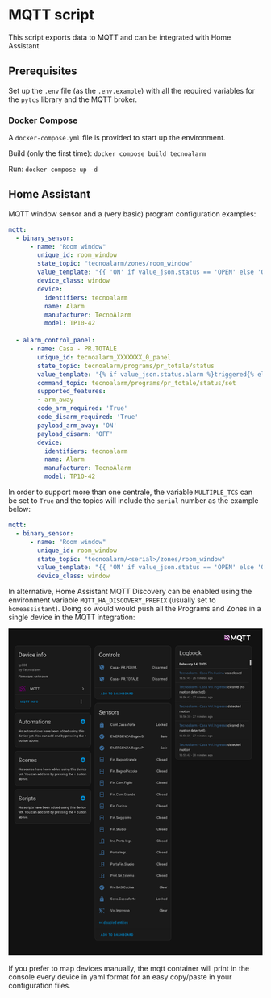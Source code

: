 # MQTT script

This script exports data to MQTT and can be integrated with Home Assistant

## Prerequisites

Set up the `.env` file (as the `.env.example`) with all the required variables for the `pytcs` library and the MQTT broker.


### Docker Compose

A `docker-compose.yml` file is provided to start up the environment.

Build (only the first time): `docker compose build tecnoalarm`

Run: `docker compose up -d`

## Home Assistant 

MQTT window sensor and a (very basic) program configuration examples:

```yaml
mqtt:
  - binary_sensor:
      - name: "Room window"
        unique_id: room_window
        state_topic: "tecnoalarm/zones/room_window"
        value_template: "{{ 'ON' if value_json.status == 'OPEN' else 'OFF' }}"
        device_class: window
        device:
          identifiers: tecnoalarm
          name: Alarm
          manufacturer: TecnoAlarm
          model: TP10-42

  - alarm_control_panel:
      - name: Casa - PR.TOTALE
        unique_id: tecnoalarm_XXXXXXX_0_panel
        state_topic: tecnoalarm/programs/pr_totale/status
        value_template: '{% if value_json.status.alarm %}triggered{% elif value_json.status.status == 0 %}disarmed{% else %}armed_away{% endif %}'
        command_topic: tecnoalarm/programs/pr_totale/status/set
        supported_features:
        - arm_away
        code_arm_required: 'True'
        code_disarm_required: 'True'
        payload_arm_away: 'ON'
        payload_disarm: 'OFF'
        device:
          identifiers: tecnoalarm
          name: Alarm
          manufacturer: TecnoAlarm
          model: TP10-42
```

In order to support more than one centrale, the variable `MULTIPLE_TCS` can be set to `True` and the topics will include the `serial` number as the example below:

```yaml
mqtt:
  - binary_sensor:
      - name: "Room window"
        unique_id: room_window
        state_topic: "tecnoalarm/<serial>/zones/room_window"
        value_template: "{{ 'ON' if value_json.status == 'OPEN' else 'OFF' }}"
        device_class: window
```

In alternative, Home Assistant MQTT Discovery can be enabled using the environment variable `MQTT_HA_DISCOVERY_PREFIX` (usually set to `homeassistant`). Doing so would would push all the Programs and Zones in a single device in the MQTT integration:

![mqtt-device](./mqtt-device.png)

If you prefer to map devices manually, the mqtt container will print in the console every device in yaml format for an easy copy/paste in your configuration files.
